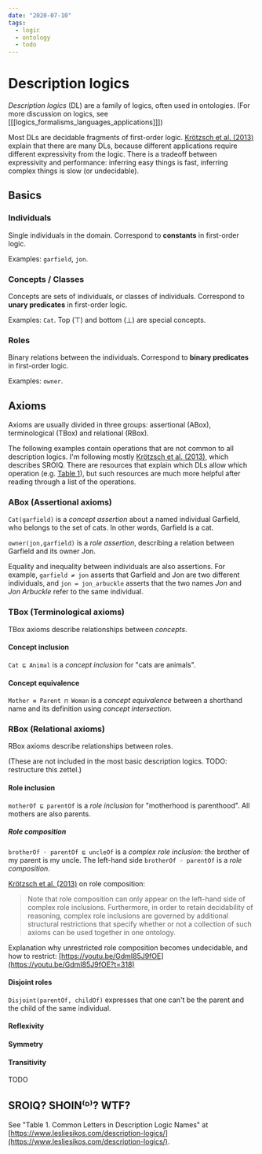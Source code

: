 ```yaml
---
date: "2020-07-10"
tags:
  - logic
  - ontology
  - todo
---
```


# Description logics


_Description logics_ (DL) are a family of logics, often used in ontologies.
(For more discussion on logics, see [[[logics_formalisms_languages_applications]]])

Most DLs are decidable fragments of first-order logic.
[Krötzsch et al. (2013)](https://arxiv.org/abs/1201.4089) explain that there are many DLs, because different applications require different expressivity from the logic.
There is a tradeoff between expressivity and performance: inferring easy things is fast, inferring complex things is slow (or undecidable).

## Basics

### Individuals

Single individuals in the domain.
Correspond to __constants__ in first-order logic.

Examples: `garfield`, `jon`.

### Concepts / Classes

Concepts are sets of individuals, or classes of individuals.
Correspond to __unary predicates__ in first-order logic.

Examples: `Cat`. Top (⊤) and bottom (⊥) are special concepts.

### Roles
Binary relations between the individuals.
Correspond to __binary predicates__ in first-order logic.

Examples: `owner`.

## Axioms

Axioms are usually divided in three groups: assertional (ABox), terminological (TBox) and relational (RBox).

The following examples contain operations that are not common to all description logics. I'm following mostly [Krötzsch et al. (2013)](https://arxiv.org/abs/1201.4089), which describes SROIQ. There are resources that explain which DLs allow which operation (e.g. [Table 1](https://www.lesliesikos.com/description-logics/)), but such resources are much more helpful after reading through a list of the operations.

### ABox (Assertional axioms)

`Cat(garfield)` is a _concept assertion_ about a named individual Garfield, who belongs to the set of cats. In other words, Garfield is a cat.

`owner(jon,garfield)` is a _role assertion_, describing a relation between Garfield and its owner Jon.

Equality and inequality between individuals are also assertions.
For example, `garfield ≠ jon` asserts that Garfield and Jon are two different individuals, and `jon = jon_arbuckle` asserts that the two names _Jon_ and _Jon Arbuckle_ refer to the same individual.

### TBox (Terminological axioms)

TBox axioms describe relationships between _concepts_.

#### Concept inclusion
`Cat ⊑ Animal` is a _concept inclusion_ for "cats are animals".

#### Concept equivalence

`Mother ≡ Parent ⊓ Woman` is a _concept equivalence_ between a shorthand name and its definition using _concept intersection_.


### RBox (Relational axioms)

RBox axioms describe relationships between roles.

(These are not included in the most basic description logics. TODO: restructure this zettel.)

#### Role inclusion

`motherOf ⊑ parentOf` is a _role inclusion_ for "motherhood is parenthood". All mothers are also parents.

##### Role composition

`brotherOf ◦ parentOf ⊑ uncleOf` is a _complex role inclusion_: the brother of my parent is my uncle. The left-hand side `brotherOf ◦ parentOf` is a _role composition_.

[Krötzsch et al. (2013)](https://arxiv.org/abs/1201.4089) on role composition:

> Note that role composition can only appear on the left-hand side of
> complex role inclusions. Furthermore, in order to retain decidability
> of reasoning, complex role inclusions are governed by additional
> structural restrictions that specify whether or not a collection
> of such axioms can be used together in one ontology.

Explanation why unrestricted role composition becomes undecidable, and how to restrict: [https://youtu.be/GdmI85J9fOE](https://youtu.be/GdmI85J9fOE?t=318)

#### Disjoint roles

 `Disjoint(parentOf, childOf)` expresses that one can't be the parent and the child of the same individual.

#### Reflexivity
#### Symmetry
#### Transitivity

TODO

## SROIQ? SHOIN⁽ᴰ⁾? WTF?


See "Table 1. Common Letters in Description Logic Names" at [https://www.lesliesikos.com/description-logics/](https://www.lesliesikos.com/description-logics/).
